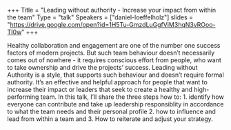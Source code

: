 +++
Title = "Leading without authority - Increase your impact from within the team"
Type = "talk"
Speakers = ["daniel-loeffelholz"]
slides = "https://drive.google.com/open?id=1H5Tu-GmzdLuGgfViM3hqN3vROoo-TI0w"
+++

Healthy collaboration and engagement are one of the number one success factors of modern projects. But such team behaviour doesn’t necessarily comes out of nowhere - it requires conscious effort from people, who want to take ownership and drive the projects’ success. Leading without Authority is a style, that supports such behaviour and doesn’t require formal authority. It’s an effective and helpful approach for people that want to increase their impact or leaders that seek to create a healthy and high-performing team. In this talk, I’ll share the three steps how to: 1. identify how everyone can contribute and take up leadership responsiblity in accordance to what the team needs and their personal profile 2. how to influence and lead from within a team and 3. How to reiterate and adjust your strategy.
